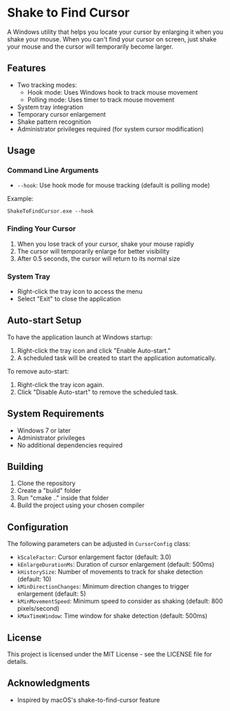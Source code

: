 # Shake to Find Cursor

A Windows utility that helps you locate your cursor by enlarging it when you shake your mouse. When you can't find your cursor on screen, just shake your mouse and the cursor will temporarily become larger.

## Features

- Two tracking modes:
  - Hook mode: Uses Windows hook to track mouse movement
  - Polling mode: Uses timer to track mouse movement
- System tray integration
- Temporary cursor enlargement
- Shake pattern recognition
- Administrator privileges required (for system cursor modification)

## Usage

### Command Line Arguments

- `--hook`: Use hook mode for mouse tracking (default is polling mode)

Example:
```
ShakeToFindCursor.exe --hook
```

### Finding Your Cursor

1. When you lose track of your cursor, shake your mouse rapidly
2. The cursor will temporarily enlarge for better visibility
3. After 0.5 seconds, the cursor will return to its normal size

### System Tray

- Right-click the tray icon to access the menu
- Select "Exit" to close the application

## Auto-start Setup

To have the application launch at Windows startup:
1. Right-click the tray icon and click "Enable Auto-start."
2. A scheduled task will be created to start the application automatically.

To remove auto-start:
1. Right-click the tray icon again.
2. Click "Disable Auto-start" to remove the scheduled task.

## System Requirements

- Windows 7 or later
- Administrator privileges
- No additional dependencies required

## Building

1. Clone the repository
2. Create a "build" folder  
3. Run "cmake .." inside that folder  
4. Build the project using your chosen compiler

## Configuration

The following parameters can be adjusted in `CursorConfig` class:

- `kScaleFactor`: Cursor enlargement factor (default: 3.0)
- `kEnlargeDurationMs`: Duration of cursor enlargement (default: 500ms)
- `kHistorySize`: Number of movements to track for shake detection (default: 10)
- `kMinDirectionChanges`: Minimum direction changes to trigger enlargement (default: 5)
- `kMinMovementSpeed`: Minimum speed to consider as shaking (default: 800 pixels/second)
- `kMaxTimeWindow`: Time window for shake detection (default: 500ms)

## License

This project is licensed under the MIT License - see the LICENSE file for details.

## Acknowledgments

- Inspired by macOS's shake-to-find-cursor feature